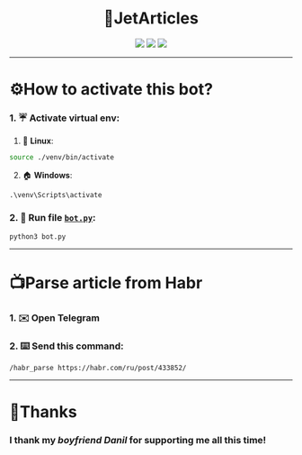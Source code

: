<h1 align="center" style="font-weight: bold">🚀JetArticles</h1>

<p align="center">
<img src="https://img.shields.io/github/downloads/6IXK1LL/JetArticles/total">
<img src="https://img.shields.io/github/license/6IXK1LL/JetArticles?style=flat">
<img src="https://img.shields.io/github/stars/6IXK1LL/JetArticles">
</p>

***

<h1 style="font-weight: bold">
    ⚙️How to activate this bot?
</h1>

### 1. ☔️ **Activate virtual env**:
1. 🐧 **Linux**:
```bash
source ./venv/bin/activate
```
2. 🏠 **Windows**:
```
.\venv\Scripts\activate
```

### 2. 🐍 **Run file** [`bot.py`](https://github.com/6IXK1LL/JetArticles/blob/main/bot.py):
```bash
python3 bot.py
```

***

<h1 style="font-weight: bold">
    📺Parse article from Habr
</h1>

### 1. ✉️ **Open Telegram**
### 2. ⌨️ **Send this command**:
```
/habr_parse https://habr.com/ru/post/433852/
```

***

<h1 style="font-weight: bold">
    💜Thanks
</h1>

### I thank my *boyfriend Danil* for supporting me all this time!
